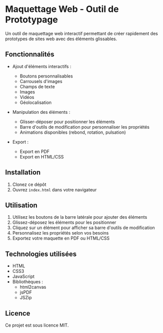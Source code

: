 # Maquettage Web - Outil de Prototypage

Un outil de maquettage web interactif permettant de créer rapidement des prototypes de sites web avec des éléments glissables.

## Fonctionnalités

- Ajout d'éléments interactifs :
  - Boutons personnalisables
  - Carrousels d'images
  - Champs de texte
  - Images
  - Vidéos
  - Géolocalisation

- Manipulation des éléments :
  - Glisser-déposer pour positionner les éléments
  - Barre d'outils de modification pour personnaliser les propriétés
  - Animations disponibles (rebond, rotation, pulsation)

- Export :
  - Export en PDF
  - Export en HTML/CSS

## Installation

1. Clonez ce dépôt
2. Ouvrez `index.html` dans votre navigateur

## Utilisation

1. Utilisez les boutons de la barre latérale pour ajouter des éléments
2. Glissez-déposez les éléments pour les positionner
3. Cliquez sur un élément pour afficher sa barre d'outils de modification
4. Personnalisez les propriétés selon vos besoins
5. Exportez votre maquette en PDF ou HTML/CSS

## Technologies utilisées

- HTML
- CSS3
- JavaScript
- Bibliothèques :
  - html2canvas
  - jsPDF
  - JSZip

## Licence

Ce projet est sous licence MIT.

